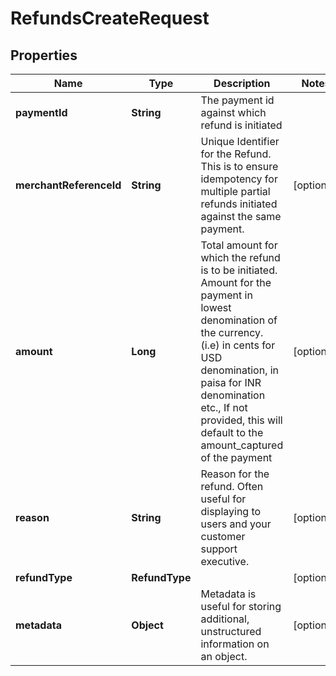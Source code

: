 

# RefundsCreateRequest


## Properties

| Name | Type | Description | Notes |
|------------ | ------------- | ------------- | -------------|
|**paymentId** | **String** | The payment id against which refund is initiated |  |
|**merchantReferenceId** | **String** | Unique Identifier for the Refund. This is to ensure idempotency for multiple partial refunds initiated against the same payment. |  [optional] |
|**amount** | **Long** | Total amount for which the refund is to be initiated. Amount for the payment in lowest denomination of the currency. (i.e) in cents for USD denomination, in paisa for INR denomination etc., If not provided, this will default to the amount_captured of the payment |  [optional] |
|**reason** | **String** | Reason for the refund. Often useful for displaying to users and your customer support executive. |  [optional] |
|**refundType** | **RefundType** |  |  [optional] |
|**metadata** | **Object** | Metadata is useful for storing additional, unstructured information on an object. |  [optional] |




